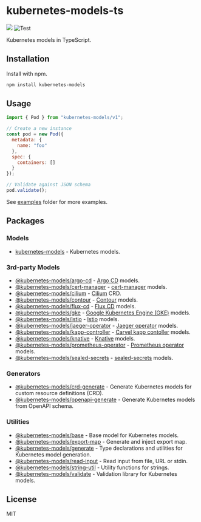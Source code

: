 # kubernetes-models-ts

[![](https://img.shields.io/npm/v/kubernetes-models.svg)](https://www.npmjs.com/package/kubernetes-models) ![Test](https://github.com/tommy351/kubernetes-models-ts/workflows/Test/badge.svg)

Kubernetes models in TypeScript.

## Installation

Install with npm.

```sh
npm install kubernetes-models
```

## Usage

```js
import { Pod } from "kubernetes-models/v1";

// Create a new instance
const pod = new Pod({
  metadata: {
    name: "foo"
  },
  spec: {
    containers: []
  }
});

// Validate against JSON schema
pod.validate();
```

See [examples](examples) folder for more examples.

## Packages

### Models

- [kubernetes-models](packages/kubernetes-models) - Kubernetes models.

### 3rd-party Models

- [@kubernetes-models/argo-cd](packages/argo-cd) - [Argo CD](https://argo-cd.readthedocs.io/) models.
- [@kubernetes-models/cert-manager](packages/cert-manager) - [cert-manager](https://cert-manager.io/) models.
- [@kubernetes-models/cilium](packages/cilium) - [Cilium](https://cilium.io/) CRD.
- [@kubernetes-models/contour](packages/contour) - [Contour](https://projectcontour.io/) models.
- [@kubernetes-models/flux-cd](packages/flux-cd) - [Flux CD](https://fluxcd.io/) models.
- [@kubernetes-models/gke](packages/gke) - [Google Kubernetes Engine (GKE)](https://cloud.google.com/kubernetes-engine) models.
- [@kubernetes-models/istio](packages/istio) - [Istio](https://istio.io/) models.
- [@kubernetes-models/jaeger-operator](packages/jaeger-operator) - [Jaeger operator](https://www.jaegertracing.io/docs/latest/operator/) models.
- [@kubernetes-models/kapp-controller](packages/kapp-controller) - [Carvel kapp contoller](https://github.com/vmware-tanzu/carvel-kapp-controller) models.
- [@kubernetes-models/knative](packages/knative) - [Knative](https://knative.dev/) models.
- [@kubernetes-models/prometheus-operator](packages/prometheus-operator) - [Prometheus operator](https://github.com/prometheus-operator/prometheus-operator/) models.
- [@kubernetes-models/sealed-secrets](packages/sealed-secrets) - [sealed-secrets](https://github.com/bitnami-labs/sealed-secrets) models.

### Generators

- [@kubernetes-models/crd-generate](packages/crd-generate) - Generate Kubernetes models for custom resource definitions (CRD).
- [@kubernetes-models/openapi-generate](packages/openapi-generate) - Generate Kubernetes models from OpenAPI schema.

### Utilities

- [@kubernetes-models/base](packages/base) - Base model for Kubernetes models.
- [@kubernetes-models/export-map](packages/export-map) - Generate and inject export map.
- [@kubernetes-models/generate](packages/generate) - Type declarations and utilities for Kubernetes model generation.
- [@kubernetes-models/read-input](packages/read-input) - Read input from file, URL or stdin.
- [@kubernetes-models/string-util](packages/string-util) - Utility functions for strings.
- [@kubernetes-models/validate](packages/validate) - Validation library for Kubernetes models.

## License

MIT
